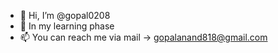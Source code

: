 - 👋 Hi, I’m @gopal0208
- 🌱 In my learning phase
- 📫 You can reach me via mail -> gopalanand818@gmail.com

<!---
gopal0208/gopal0208 is a ✨ special ✨ repository because its `README.md` (this file) appears on your GitHub profile.
You can click the Preview link to take a look at your changes.
--->
